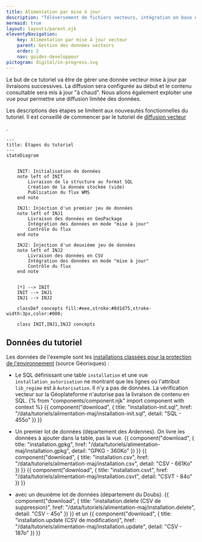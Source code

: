 ```yaml
---
title: Alimentation par mise à jour
description: "Téléversement de fichiers vecteurs, intégration en base de données déjà existante et diffusée"
mermaid: true
layout: layouts/parent.njk
eleventyNavigation:
    key: Alimentation par mise à jour vecteur
    parent: Gestion des données vecteurs
    order: 2
    nav: guides-developpeur
pictogram: digital/in-progress.svg
---
```


Le but de ce tutoriel va être de gérer une donnée vecteur mise à jour par livraisons successives. La diffusion sera configurée au début et le contenu consultable sera mis à jour "à chaud". Nous allons également exploiter une vue pour permettre une diffusion limitée des données.

Les descriptions des étapes se limitent aux nouveautés fonctionnelles du tutoriel. Il est conseillé de commencer par le tutoriel de
<a
id="link-1"
href="../alimentation-diffusion"
target="\_self"
class="fr-link fr-icon-arrow-right-line fr-link--icon-right"> diffusion vecteur</a>

.

```mermaid
---
title: Étapes du tutoriel
---
stateDiagram


    INIT: Initialisation de données
    note left of INIT
        Livraison de la structure au format SQL
        Création de la donnée stockée (vide)
        Publication du flux WMS
    end note

    INJ1: Injection d'un premier jeu de données
    note left of INJ1
        Livraison des données en GeoPackage
        Intégration des données en mode "mise à jour"
        Contrôle du flux
    end note

    INJ2: Injection d'un deuxième jeu de données
    note left of INJ2
        Livraison des données en CSV
        Intégration des données en mode "mise à jour"
        Contrôle du flux
    end note


    [*] --> INIT
    INIT --> INJ1
    INJ1 --> INJ2

    classDef concepts fill:#eee,stroke:#8d1d75,stroke-width:3px,color:#000;

    class INIT,INJ1,INJ2 concepts
```

## Données du tutoriel

Les données de l'exemple sont les <a title="installations classées pour la protection de l'environnement" id="link-2" href="https://www.georisques.gouv.fr/donnees/bases-de-donnees/installations-industrielles" target="_blank" rel="noopener external" class="fr-link">installations classées pour la protection de l'environnement</a> (source Géorisques) :

- Le SQL définissant une table `installation` et une vue `installation_autorisation` ne montrant que les lignes où l'attribut `lib_regime` est à `Autorisation`. Il n'y a pas de données. La vérification vecteur sur la Géoplateforme n'autorise pas la livraison de contenu en SQL.
  {% from "components/component.njk" import component with context %}
  {{ component("download", {
      title: "installation-init.sql",
      href: "/data/tutoriels/alimentation-maj/installation-init.sql",
      detail: "SQL - 455o"
  }) }}

- Un premier lot de données (département des Ardennes). On livre les données à ajouter dans la table, pas la vue.
  {{ component("download", {
      title: "installation.gpkg",
      href: "/data/tutoriels/alimentation-maj/installation.gpkg",
      detail: "GPKG - 360Ko"
  }) }}
  {{ component("download", {
      title: "installation.csv",
      href: "/data/tutoriels/alimentation-maj/installation.csv",
      detail: "CSV - 661Ko"
  }) }}
  {{ component("download", {
      title: "installation.csvt",
      href: "/data/tutoriels/alimentation-maj/installation.csvt",
      detail: "CSVT - 84o"
  }) }}

- avec un deuxième lot de données (département du Doubs).
  {{ component("download", {
      title: "installation.delete (CSV de suppression)",
      href: "/data/tutoriels/alimentation-maj/installation.delete",
      detail: "CSV - 45o"
  }) }}
  et un
  {{ component("download", {
      title: "installation.update (CSV de modification)",
      href: "/data/tutoriels/alimentation-maj/installation.update",
      detail: "CSV - 187o"
  }) }}
